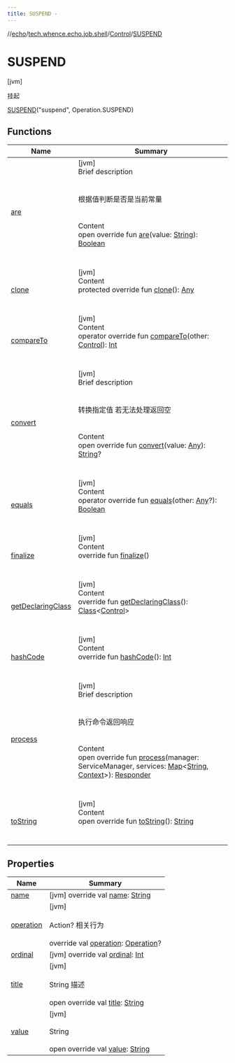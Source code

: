 ```yaml
---
title: SUSPEND -
---
```

//[echo](../../../index.md)/[tech.whence.echo.job.shell](../../index.md)/[Control](../index.md)/[SUSPEND](index.md)



# SUSPEND  
 [jvm] 

挂起

[SUSPEND](index.md)("suspend", Operation.SUSPEND)  
  
   


## Functions  
  
|  Name|  Summary| 
|---|---|
| [are](../../../tech.whence.echo.container.constant/-string-const/are.md)| [jvm]  <br>Brief description  <br><br><br>根据值判断是否是当前常量<br><br>  <br>Content  <br>open override fun [are](../../../tech.whence.echo.container.constant/-string-const/are.md)(value: [String](https://kotlinlang.org/api/latest/jvm/stdlib/kotlin/-string/index.html)): [Boolean](https://kotlinlang.org/api/latest/jvm/stdlib/kotlin/-boolean/index.html)  <br><br><br>
| [clone](../../../tech.whence.echo.webclient.response/-response-mocker/-purpose/-p-a-r-s-e-d/index.md#kotlin/Enum/clone/#/PointingToDeclaration/)| [jvm]  <br>Content  <br>protected override fun [clone](../../../tech.whence.echo.webclient.response/-response-mocker/-purpose/-p-a-r-s-e-d/index.md#kotlin/Enum/clone/#/PointingToDeclaration/)(): [Any](https://kotlinlang.org/api/latest/jvm/stdlib/kotlin/-any/index.html)  <br><br><br>
| [compareTo](../-s-t-a-t-u-s/index.md#kotlin/Enum/compareTo/#tech.whence.echo.job.shell.Control/PointingToDeclaration/)| [jvm]  <br>Content  <br>operator override fun [compareTo](../-s-t-a-t-u-s/index.md#kotlin/Enum/compareTo/#tech.whence.echo.job.shell.Control/PointingToDeclaration/)(other: [Control](../index.md)): [Int](https://kotlinlang.org/api/latest/jvm/stdlib/kotlin/-int/index.html)  <br><br><br>
| [convert](../../../tech.whence.echo.container.constant/-string-const/convert.md)| [jvm]  <br>Brief description  <br><br><br>转换指定值 若无法处理返回空<br><br>  <br>Content  <br>open override fun [convert](../../../tech.whence.echo.container.constant/-string-const/convert.md)(value: [Any](https://kotlinlang.org/api/latest/jvm/stdlib/kotlin/-any/index.html)): [String](https://kotlinlang.org/api/latest/jvm/stdlib/kotlin/-string/index.html)?  <br><br><br>
| [equals](../../../tech.whence.echo.webclient.response/-response-mocker/-purpose/-p-a-r-s-e-d/index.md#kotlin/Enum/equals/#kotlin.Any?/PointingToDeclaration/)| [jvm]  <br>Content  <br>operator override fun [equals](../../../tech.whence.echo.webclient.response/-response-mocker/-purpose/-p-a-r-s-e-d/index.md#kotlin/Enum/equals/#kotlin.Any?/PointingToDeclaration/)(other: [Any](https://kotlinlang.org/api/latest/jvm/stdlib/kotlin/-any/index.html)?): [Boolean](https://kotlinlang.org/api/latest/jvm/stdlib/kotlin/-boolean/index.html)  <br><br><br>
| [finalize](../../../tech.whence.echo.webclient.response/-response-mocker/-purpose/-p-a-r-s-e-d/index.md#kotlin/Enum/finalize/#/PointingToDeclaration/)| [jvm]  <br>Content  <br>override fun [finalize](../../../tech.whence.echo.webclient.response/-response-mocker/-purpose/-p-a-r-s-e-d/index.md#kotlin/Enum/finalize/#/PointingToDeclaration/)()  <br><br><br>
| [getDeclaringClass](../../../tech.whence.echo.webclient.response/-response-mocker/-purpose/-p-a-r-s-e-d/index.md#kotlin/Enum/getDeclaringClass/#/PointingToDeclaration/)| [jvm]  <br>Content  <br>override fun [getDeclaringClass](../../../tech.whence.echo.webclient.response/-response-mocker/-purpose/-p-a-r-s-e-d/index.md#kotlin/Enum/getDeclaringClass/#/PointingToDeclaration/)(): [Class](https://docs.oracle.com/javase/8/docs/api/java/lang/Class.html)<[Control](../index.md)>  <br><br><br>
| [hashCode](../../../tech.whence.echo.webclient.response/-response-mocker/-purpose/-p-a-r-s-e-d/index.md#kotlin/Enum/hashCode/#/PointingToDeclaration/)| [jvm]  <br>Content  <br>override fun [hashCode](../../../tech.whence.echo.webclient.response/-response-mocker/-purpose/-p-a-r-s-e-d/index.md#kotlin/Enum/hashCode/#/PointingToDeclaration/)(): [Int](https://kotlinlang.org/api/latest/jvm/stdlib/kotlin/-int/index.html)  <br><br><br>
| [process](../process.md)| [jvm]  <br>Brief description  <br><br><br>执行命令返回响应<br><br>  <br>Content  <br>open override fun [process](../process.md)(manager: ServiceManager, services: [Map](https://kotlinlang.org/api/latest/jvm/stdlib/kotlin.collections/-map/index.html)<[String](https://kotlinlang.org/api/latest/jvm/stdlib/kotlin/-string/index.html), [Context](../../-context/index.md)>): [Responder](../../-responder/index.md)  <br><br><br>
| [toString](../../../tech.whence.echo.webclient.response/-response-mocker/-purpose/-p-a-r-s-e-d/index.md#kotlin/Enum/toString/#/PointingToDeclaration/)| [jvm]  <br>Content  <br>open override fun [toString](../../../tech.whence.echo.webclient.response/-response-mocker/-purpose/-p-a-r-s-e-d/index.md#kotlin/Enum/toString/#/PointingToDeclaration/)(): [String](https://kotlinlang.org/api/latest/jvm/stdlib/kotlin/-string/index.html)  <br><br><br>


## Properties  
  
|  Name|  Summary| 
|---|---|
| [name](index.md#tech.whence.echo.job.shell/Control.SUSPEND/name/#/PointingToDeclaration/)|  [jvm] override val [name](index.md#tech.whence.echo.job.shell/Control.SUSPEND/name/#/PointingToDeclaration/): [String](https://kotlinlang.org/api/latest/jvm/stdlib/kotlin/-string/index.html)   <br>
| [operation](index.md#tech.whence.echo.job.shell/Control.SUSPEND/operation/#/PointingToDeclaration/)|  [jvm] <br><br>Action? 相关行为<br><br>override val [operation](index.md#tech.whence.echo.job.shell/Control.SUSPEND/operation/#/PointingToDeclaration/): [Operation](../../-operation/index.md)?   <br>
| [ordinal](index.md#tech.whence.echo.job.shell/Control.SUSPEND/ordinal/#/PointingToDeclaration/)|  [jvm] override val [ordinal](index.md#tech.whence.echo.job.shell/Control.SUSPEND/ordinal/#/PointingToDeclaration/): [Int](https://kotlinlang.org/api/latest/jvm/stdlib/kotlin/-int/index.html)   <br>
| [title](index.md#tech.whence.echo.job.shell/Control.SUSPEND/title/#/PointingToDeclaration/)|  [jvm] <br><br>String 描述<br><br>open override val [title](index.md#tech.whence.echo.job.shell/Control.SUSPEND/title/#/PointingToDeclaration/): [String](https://kotlinlang.org/api/latest/jvm/stdlib/kotlin/-string/index.html)   <br>
| [value](index.md#tech.whence.echo.job.shell/Control.SUSPEND/value/#/PointingToDeclaration/)|  [jvm] <br><br>String<br><br>open override val [value](index.md#tech.whence.echo.job.shell/Control.SUSPEND/value/#/PointingToDeclaration/): [String](https://kotlinlang.org/api/latest/jvm/stdlib/kotlin/-string/index.html)   <br>

